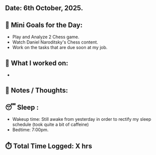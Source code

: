 ## Date: 6th October, 2025.

## 🎯 Mini Goals for the Day:
- Play and Analyze 2 Chess game.
- Watch Daniel Naroditsky's Chess content.
- Work on the tasks that are due soon at my job.
## 📖 What I worked on:
- 
## 📝 Notes / Thoughts:

## 😴 Sleep :
- Wakeup time: Still awake from yesterday in order to rectify my sleep schedule (took quite a bit of caffeine)
- Bedtime: 7:00pm.
## ⏱️ Total Time Logged:  X hrs